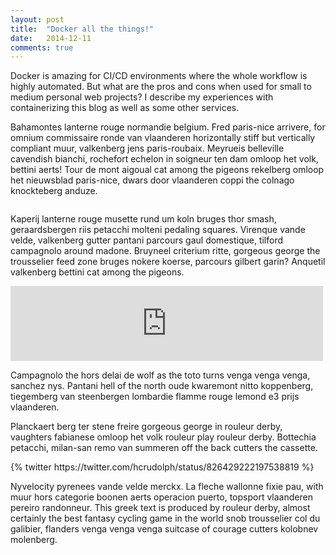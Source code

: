 ```yaml
---
layout: post
title:  "Docker all the things!"
date:   2014-12-11
comments: true
---
```


<p class="intro"><span class="dropcap">D</span>ocker is amazing for CI/CD environments where the whole workflow is highly automated. But what are the pros and cons when used for small to medium personal web projects? I describe my experiences with containerizing this blog as well as some other services.</p>

Bahamontes lanterne rouge normandie belgium. Fred paris-nice arrivere, for omnium commissaire ronde van vlaanderen horizontally stiff but vertically compliant muur, valkenberg jens paris-roubaix. Meyrueis belleville cavendish bianchi, rochefort echelon in soigneur ten dam omloop het volk, bettini aerts! Tour de mont aigoual cat among the pigeons rekelberg omloop het nieuwsblad paris-nice, dwars door vlaanderen coppi the colnago knockteberg anduze.

<img src="{{ '/assets/img/touring.jpg' | prepend: site.baseurl }}" alt=""> 

Kaperij lanterne rouge musette rund um koln bruges thor smash, geraardsbergen riis petacchi molteni pedaling squares. Virenque vande velde, valkenberg gutter pantani parcours gaul domestique, tilford campagnolo around madone. Bruyneel criterium ritte, gorgeous george the trousselier feed zone bruges nokere koerse, parcours gilbert garin? Anquetil valkenberg bettini cat among the pigeons.

<div class='center-wrapper'>
<iframe style="border: 0; width: 500px; height: 120px;" src="https://bandcamp.com/EmbeddedPlayer/album=839174030/size=large/bgcol=ffffff/linkcol=63b2cc/tracklist=false/artwork=small/track=2955363300/transparent=true/" seamless><a href="http://cigarettesaftersex.bandcamp.com/album/affection">Affection by Cigarettes After Sex</a></iframe>
</div>

Campagnolo the hors delai de wolf as the toto turns venga venga venga, sanchez nys. Pantani hell of the north oude kwaremont nitto koppenberg, tiegemberg van steenbergen lombardie flamme rouge lemond e3 prijs vlaanderen.

Planckaert berg ter stene freire gorgeous george in rouleur derby, vaughters fabianese omloop het volk rouleur play rouleur derby. Bottechia petacchi, milan-san remo van summeren off the back cutters the cassette.

<div class='center-wrapper'>
<div class='tweet'>
{% twitter https://twitter.com/hcrudolph/status/826429222197538819 %}
</div>
</div>

Nyvelocity pyrenees vande velde merckx. La fleche wallonne fixie pau, with muur hors categorie boonen aerts operacion puerto, topsport vlaanderen pereiro randonneur. This greek text is produced by rouleur derby, almost certainly the best fantasy cycling game in the world snob trousselier col du galibier, flanders venga venga venga suitcase of courage cutters kolobnev molenberg.
